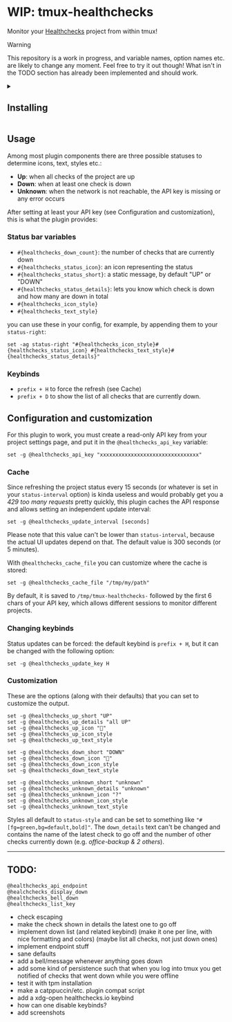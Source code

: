 # WIP: tmux-healthchecks
Monitor your [Healthchecks](https://healthchecks.io) project from within tmux!
> [!WARNING]
> This repository is a work in progress, and variable names, option names etc. are likely to change any moment. Feel free to try it out though! What isn't in the TODO section has already been implemented and should work.

<details>
<summary><h2>Installing</h2></summary>

This plugin requires `jq`.
### Installing with TPM (recommended)
1. [Install TPM](https://github.com/tmux-plugins/tpm?tab=readme-ov-file#installation)
2. Add this plugin to your tmux config:
    ```
    set -g @plugin "senesc/tmux-healthchecks"
    ```
3. Reload your config and install with `prefix + I`
### Manual install
1. Clone this repo to the desired location;
2. Add the following line to the bottom of your config file:
   ```
   run-shell "~/path/to/repo/healthchecks.tmux"
   ```
3. Reload your config or restart tmux
</details>

## Usage
Among most plugin components there are three possible statuses to determine icons, text, styles etc.:
- **Up**: when all checks of the project are up
- **Down**: when at least one check is down
- **Unknown**: when the network is not reachable, the API key is missing or any error occurs

After setting at least your API key (see Configuration and customization), this is what the plugin provides:
### Status bar variables
- `#{healthchecks_down_count}`: the number of checks that are currently down
- `#{healthchecks_status_icon}`: an icon representing the status
- `#{healthchecks_status_short}`: a static message, by default "UP" or "DOWN"
- `#{healthchecks_status_details}`: lets you know which check is down and how many are down in total
- `#{healthchecks_icon_style}`
- `#{healthchecks_text_style}`

you can use these in your config, for example, by appending them to your `status-right`:
```
set -ag status-right "#{healthchecks_icon_style}#{healthchecks_status_icon} #{healthchecks_text_style}#{healthchecks_status_details}"
```

### Keybinds
- `prefix + H` to force the refresh (see Cache)
- `prefix + D` to show the list of all checks that are currently down.

## Configuration and customization
For this plugin to work, you must create a read-only API key from your project settings page, and put it in the `@healthchecks_api_key` variable:
```
set -g @healthchecks_api_key "xxxxxxxxxxxxxxxxxxxxxxxxxxxxxxxx"
```
### Cache
Since refreshing the project status every 15 seconds (or whatever is set in your `status-interval` option) is kinda useless and would probably get you a *429 too many requests* pretty quickly, this plugin caches the API response and allows setting an independent update interval:
```
set -g @healthchecks_update_interval [seconds]
```
Please note that this value can't be lower than `status-interval`, because the actual UI updates depend on that. The default value is 300 seconds (or 5 minutes).

With `@healthchecks_cache_file` you can customize where the cache is stored:
```
set -g @healthchecks_cache_file "/tmp/my/path"
```
By default, it is saved to `/tmp/tmux-healthchecks-` followed by the first 6 chars of your API key, which allows different sessions to monitor different projects.

### Changing keybinds
Status updates can be forced: the default keybind is `prefix + H`, but it can be changed with the following option:
```
set -g @healthchecks_update_key H
```

### Customization
These are the options (along with their defaults) that you can set to customize the output.
```
set -g @healthchecks_up_short "UP"
set -g @healthchecks_up_details "all UP"
set -g @healthchecks_up_icon "󰗶"
set -g @healthchecks_up_icon_style
set -g @healthchecks_up_text_style

set -g @healthchecks_down_short "DOWN"
set -g @healthchecks_down_icon ""
set -g @healthchecks_down_icon_style
set -g @healthchecks_down_text_style

set -g @healthchecks_unknown_short "unknown"
set -g @healthchecks_unknown_details "unknown"
set -g @healthchecks_unknown_icon "?"
set -g @healthchecks_unknown_icon_style
set -g @healthchecks_unknown_text_style
```
Styles all default to `status-style` and can be set to something like `"#[fg=green,bg=default,bold]"`. The `down_details` text can't be changed and contains the name of the latest check to go off and the number of other checks currently down (e.g. *office-backup & 2 others*).

---

## TODO:
```
@healthchecks_api_endpoint
@healchchecks_display_down
@healthchecks_bell_down
@healthchecks_list_key
```

- check escaping
- make the check shown in details the latest one to go off
- implement down list (and related keybind) (make it one per line, with nice formatting and colors) (maybe list all checks, not just down ones)
- implement endpoint stuff
- sane defaults
- add a bell/message whenever anything goes down
- add some kind of persistence such that when you log into tmux you get notified of checks that went down while you were offline
- test it with tpm installation
- make a catppuccin/etc. plugin compat script
- add a xdg-open healthchecks.io keybind
- how can one disable keybinds?
- add screenshots
